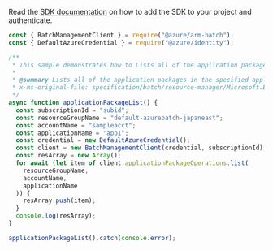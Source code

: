 Read the [SDK documentation](https://github.com/Azure/azure-sdk-for-js/blob/%40azure%2Farm-batch_7.1.0/sdk/batch/arm-batch/README.md) on how to add the SDK to your project and authenticate.

```javascript
const { BatchManagementClient } = require("@azure/arm-batch");
const { DefaultAzureCredential } = require("@azure/identity");

/**
 * This sample demonstrates how to Lists all of the application packages in the specified application.
 *
 * @summary Lists all of the application packages in the specified application.
 * x-ms-original-file: specification/batch/resource-manager/Microsoft.Batch/stable/2022-01-01/examples/ApplicationPackageList.json
 */
async function applicationPackageList() {
  const subscriptionId = "subid";
  const resourceGroupName = "default-azurebatch-japaneast";
  const accountName = "sampleacct";
  const applicationName = "app1";
  const credential = new DefaultAzureCredential();
  const client = new BatchManagementClient(credential, subscriptionId);
  const resArray = new Array();
  for await (let item of client.applicationPackageOperations.list(
    resourceGroupName,
    accountName,
    applicationName
  )) {
    resArray.push(item);
  }
  console.log(resArray);
}

applicationPackageList().catch(console.error);
```
